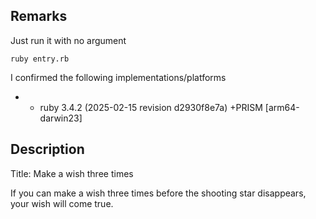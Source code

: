 ## Remarks

Just run it with no argument
```
ruby entry.rb
```

I confirmed the following implementations/platforms

- - ruby 3.4.2 (2025-02-15 revision d2930f8e7a) +PRISM [arm64-darwin23]

## Description

Title: Make a wish three times

If you can make a wish three times before the shooting star disappears, your wish will come true.